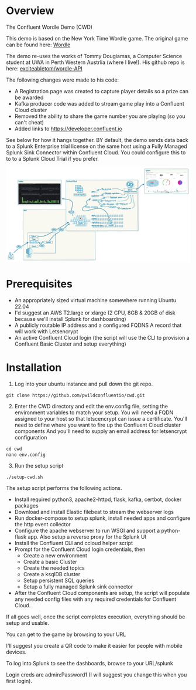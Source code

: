 
# Overview

The Confluent Wordle Demo (CWD)

This demo is based on the New York Time Wordle game.
The original game can be found here: [Wordle](https://www.nytimes.com/games/wordle/index.html)

The demo re-uses the works of Tommy Dougiamas, a Computer Science student at UWA in Perth Western Austrlia (where I live!).
His github repo is here: [exciteabletom/wordle-API](https://github.com/exciteabletom/wordle-API)

The following changes were made to his code:
* A Registration page was created to capture player details so a prize can be awarded
* Kafka producer code was added to stream game play into a Confluent Cloud cluster
* Removed the ability to share the game number you are playing (so you can't cheat)
* Added links to https://developer.confluent.io 

See below for how it hangs together. BY default, the demo sends data back to a Splunk Enterprise trial license on the same host using a Fully Managed Splunk Sink Connector within Confluent Cloud. You could configure this to to to a Splunk Cloud Trial if you prefer.

![image](images/WordleDemoImage.jpg)

# Prerequisites

* An appropriately sized virtual machine somewhere running Ubuntu 22.04
* I'd suggest an AWS T2.large or xlarge (2 CPU, 8GB & 20GB of disk because we'll install Splunk for dashboarding)
* A publicly routable IP address and a configured FQDNS A record that will work with Letsencrypt
* An active Confluent Cloud login (the script will use the CLI to provision a Confluent Basic Cluster and setup everything) 

# Installation

1. Log into your ubuntu instance and pull down the git repo.
```
git clone https://github.com/pwildconfluentio/cwd.git
```
2. Enter the CWD directory and edit the env.config file, setting the environment variables to match your setup.
    You will need a FQDN assigned to your host so that letscencrypt can issue a certificate.
    You'll need to define where you want to fire up the Confluent Cloud cluster components
    And you'll need to supply an email address for letsencrypt configuration
```
cd cwd
nano env.config
```
3. Run the setup script
```
./setup-cwd.sh
```

The setup script performs the following actions.
* Install required python3, apache2-httpd, flask, kafka, certbot, docker packages
* Download and install Elastic filebeat to stream the webserver logs
* Run docker-compose to setup splunk, install needed apps and configure the http event collector
* Configure the apache webserver to run WSGI and support a python-flask app. Also setup a reverse proxy for the Splunk UI
* Install the Confluent CLI and ccloud helper script
* Prompt for the Confluent Cloud login credentials, then
  * Create a new environment
  * Create a basic Cluster
  * Create the needed topics
  * Create a ksqlDB cluster
  * Setup persistent SQL queries
  * Setup a fully managed Splunk sink connector
* After the Confluent Cloud components are setup, the script will populate any needed config files with any required credentials for Confluent Cloud.

If all goes well, once the script completes execution, everything should be setup and usable.

You can get to the game by browsing to your URL

I'll suggest you create a QR code to make it easier for people with mobile devices.

To log into Splunk to see the dashboards, browse to your URL/splunk

Login creds are admin:Password1 (I will suggest you change this when you first login).

